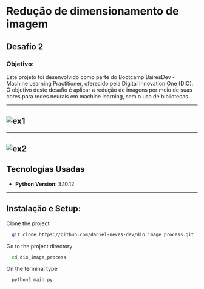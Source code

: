 <h1>Redução de dimensionamento de imagem</h1>

<h2>Desafio 2</h2>

<h3>Objetivo:</h3>
<p>Este projeto foi desenvolvido como parte do Bootcamp BairesDev - Machine Learning Practitioner, oferecido pela Digital Innovation One (DIO). O objetivo deste desafio é aplicar a redução de imagens por meio de suas cores para redes neurais em machine learning, sem o uso de bibliotecas.</p>

-------------------------------------------------------
![ex1](https://github.com/user-attachments/assets/ba39c548-a9a3-4dc7-898f-a7e7ce279534)
-------------------------------------------------------

-------------------------------------------------------
![ex2](https://github.com/user-attachments/assets/8cbdcb42-7b33-4aec-a098-fd1f2e1987ec)
-------------------------------------------------------

## Tecnologias Usadas

- **Python Version**: 3.10.12
-----------------------------------------------------------
## Instalação e Setup:

Clone the project

```bash
  git clone https://github.com/daniel-neves-dev/dio_image_process.git
```

Go to the project directory

```bash
  cd dio_image_process
```

On the terminal type

```bash
  python3 main.py
